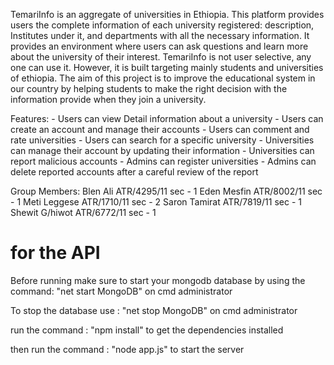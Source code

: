 TemariInfo is an aggregate of universities in Ethiopia. This platform provides users the complete information of each university registered: description, Institutes under it, and departments with all the necessary information. It provides an environment where users can ask questions and learn more about the university of their interest. TemariInfo is not user selective, any one can use it. However, it is built targeting mainly students and universities of ethiopia. The aim of this project is  to improve the educational system in our country by helping students to make the right decision with the information provide when they join a university. 

Features:
    - Users can view Detail information about a university
    - Users can create an account and manage their accounts
    - Users can comment and rate universities
    - Users can search for a specific university
    - Universities can manage their account by updating their information
    - Universities can report malicious accounts
    - Admins can register universities
    - Admins can delete reported accounts after a careful review of the report

Group Members:
    Blen Ali ATR/4295/11 sec - 1 
    Eden Mesfin ATR/8002/11 sec - 1 
    Meti Leggese ATR/1710/11 sec - 2 
    Saron Tamirat ATR/7819/11 sec - 1 
    Shewit G/hiwot ATR/6772/11 sec - 1





















# for the API
Before running make sure to start your mongodb database by using the command:
"net start MongoDB" on cmd administrator 

To stop the database use :
 "net stop MongoDB" on cmd administrator 

run the command : "npm install" to get the dependencies installed

then run the command : "node app.js" to start the server 
